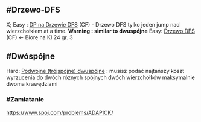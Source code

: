 ## #Drzewo-DFS

X; Easy : [DP na Drzewie DFS](https://codeforces.com/contest/231/problem/E) (CF) - Drzewo DFS tylko jeden jump nad wierzchołkiem at a time. **Warning : similar to dwuspójne**
Easy: [Drzewo DFS](https://codeforces.com/contest/19/problem/E) (CF) <- Biorę na KI 24 gr. 3

## #Dwóspójne

Hard: [Podwójne (trójspójne) dwuspójne](https://codeforces.com/problemset/problem/700/C]) : musisz podać najtańszy koszt wyrzucenia do dwóch różnych spójnych dwóch wierzchołków maksymalnie dwoma krawędziami


### #Zamiatanie
https://www.spoj.com/problems/ADAPICK/





